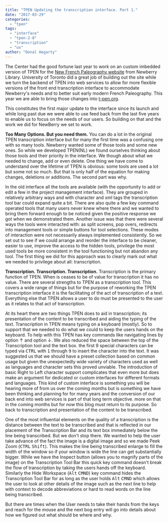 ```yaml
---
title: "TPEN Updating the transcription interface. Part 1."
date: "2017-03-29"
categories: 
  - "tpen"
tags: 
  - "interface"
  - "tpen-2-8"
  - "transcription"
  - "ux"
author: "Donal Hegarty"
---
```


The Center had the good fortune last year to work on an custom imbedded version of TPEN for the [New French Paleography website](https://paleography.library.utoronto.ca) from Newberry Library. University of Toronto did a great job of building out the site while we turn the backend of TPEN into web services to allow for more flexible versions of the front end transcription interface to accommodate Newberry's needs and to better suit early modern French Paleography. This year we are able to bring those changes into [t-pen.org](http://t-pen.org).

This constitutes the first major update to the interface since its launch and while long past due we were able to use feed back from the last five years to enable us to focus on the needs of our users. So building on that and the work we did for NewBerry we set to work.

**Too Many Options. But you need them.** You can do a lot in the original TPEN transcription interface but for many the first time was a confusing one with so many tools. Newberry wanted some of those tools and some new ones. So while we developed TPEN(NL) we found ourselves thinking about those tools and their priority in the interface. We though about what we needed to change, add or even delete.  One thing we have come to understand over the lifetime of TPEN is obvious: some tools are used a lot but some not so much. But that is only half of the equation for making changes, deletions or additions. The second part was why.

In the old interface all the tools are available (with the opportunity to add or edit a few in the project management interface). They are grouped in relatively arbitrary ways and with character and xml tags the transcription tool bar could expand quite a bit. There are also quite a few key command operated tools that many users never knew where there and we wanted to bring them forward enough to be noticed given the positive response we got when we demonstrated them. Another issue was that there were several ways the tools were interacted with: as split screens, pop overs, redirects into management tools or simple buttons for tool selections. These modes of interaction were not necessarily always implemented consistently. So we set out to see if we could arrange and reorder the interface to be cleaner, easier to use, improve the access to the hidden tools, privilege the most used tools be more consistent in the tool functioning but not abandon any tool. The first thing we did for this approach was to clearly mark out what we needed to privilege about all: transcription.

**Transcription. Transcription. Transcription.** Transcription is the primary function of TPEN. When is ceases to be of value for transcription it has no value. There are several strengths to TPEN as a transcription tool. This covers a wide range of things but for the purpose of reworking the TPEN transcription interface it is the facilitating of the act of transcription of a text. Everything else that TPEN allows a user to do must be presented to the user as it relates to that act of transcription.

At its heart there are two things TPEN does to aid in transcription; its presentation of the content to be transcribed and aiding the typing of the text. Transcription in TPEN means typing on a keyboard (mostly). So to support that we needed to do what we could to keep the users hands on the keyboard. To help with this TPEN has key commands like navigating lines by option ↑ and option ↓. We also reduced the space between the top of the Transcription tool and the text box. the first 9 special characters can be typed via <kbd>CTRL</kbd> with <kbd>1</kbd> through <kbd>9</kbd> to insert the character into the text. It was suggested us that we should have a preset collection based on common usage but given the unexpectedly wide variety of characters used as well as languages and character sets this proved unviable. The introduction of  basic Right to Left character support complicates that even more but does make an argument for dedicated or custom interfaces for different formats and languages. This kind of custom interface is something you will be hearing more of from us over the coming months but is something we have been thinking and planning for for many years and the conversion of our back end into web services is part of that long term objective. more on that in the coming months but for now this blog must return to its purpose. So back to transcription and presentation of the content to be transcribed.

One of the most influential elements on the quality of a transcription is the distance between the text to be transcribed and that is reflected in our placement of the Transcription Bar and its text box immediately below the line being transcribed. But we don't stop there. We wanted to help the user take advance of the fact the image is a digital image and so we made Peek Zoom (<kbd>CTRL</kbd> <kbd>Shift</kbd>). This makes the line being transcribed enlarge to fill the width of the window so if your window is wide the line can get substantially bigger. While we have the Inspect button (allows you to magnify parts of the image) on the Transcription Tool Bar this quick key command doesn't break the flow of transcription by taking the users hands off the keyboard. Similarly the Hide Workspace (<kbd>Alt</kbd> <kbd>CMND</kbd>) key command hides the Transcription Tool Bar for as long as the user holds <kbd>Alt</kbd> <kbd>CMND</kbd> which allows the user to look at other details of the image such as the next line to help with context to decode abbreviations or hard to read words on the line being transcribed.

But there are times when the User needs to take their hands from the keys and reach for the mouse and the next bog entry will go into details about how we figured out what should be where and why.

